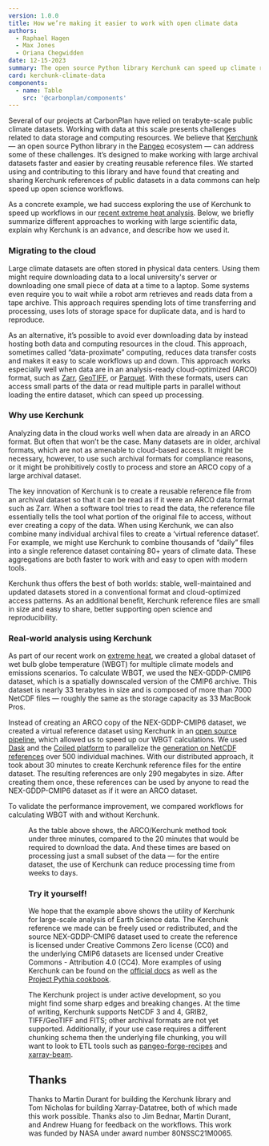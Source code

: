 ```yaml
---
version: 1.0.0
title: How we’re making it easier to work with open climate data
authors:
  - Raphael Hagen
  - Max Jones
  - Oriana Chegwidden
date: 12-15-2023
summary: The open source Python library Kerchunk can speed up climate research.
card: kerchunk-climate-data
components:
  - name: Table
    src: '@carbonplan/components'
---
```


Several of our projects at CarbonPlan have relied on terabyte-scale public climate datasets. Working with data at this scale presents challenges related to data storage and computing resources. We believe that [Kerchunk](https://fsspec.github.io/kerchunk/) — an open source Python library in the [Pangeo](https://pangeo.io/) ecosystem — can address some of these challenges. It’s designed to make working with large archival datasets faster and easier by creating reusable reference files. We started using and contributing to this library and have found that creating and sharing Kerchunk references of public datasets in a data commons can help speed up open science workflows.

As a concrete example, we had success exploring the use of Kerchunk to speed up workflows in our [recent extreme heat analysis](https://carbonplan.org/research/extreme-heat-explainer). Below, we briefly summarize different approaches to working with large scientific data, explain why Kerchunk is an advance, and describe how we used it.

### Migrating to the cloud

Large climate datasets are often stored in physical data centers. Using them might require downloading data to a local university's server or downloading one small piece of data at a time to a laptop. Some systems even require you to wait while a robot arm retrieves and reads data from a tape archive. This approach requires spending lots of time transferring and processing, uses lots of storage space for duplicate data, and is hard to reproduce.

As an alternative, it’s possible to avoid ever downloading data by instead hosting both data and computing resources in the cloud. This approach, sometimes called “data-proximate” computing, reduces data transfer costs and makes it easy to scale workflows up and down. This approach works especially well when data are in an analysis-ready cloud-optimized (ARCO) format, such as [Zarr](https://zarr.readthedocs.io/en/stable/spec/v2.html), [GeoTIFF](https://www.ogc.org/standard/geotiff/), or [Parquet](https://parquet.apache.org/). With these formats, users can access small parts of the data or read multiple parts in parallel without loading the entire dataset, which can speed up processing.

### Why use Kerchunk

Analyzing data in the cloud works well when data are already in an ARCO format. But often that won’t be the case. Many datasets are in older, archival formats, which are not as amenable to cloud-based access. It might be necessary, however, to use such archival formats for compliance reasons, or it might be prohibitively costly to process and store an ARCO copy of a large archival dataset.

The key innovation of Kerchunk is to create a reusable reference file from an archival dataset so that it can be read as if it were an ARCO data format such as Zarr. When a software tool tries to read the data, the reference file essentially tells the tool what portion of the original file to access, without ever creating a copy of the data. When using Kerchunk, we can also combine many individual archival files to create a ‘virtual reference dataset’. For example, we might use Kerchunk to combine thousands of “daily” files into a single reference dataset containing 80+ years of climate data. These aggregations are both faster to work with and easy to open with modern tools.

Kerchunk thus offers the best of both worlds: stable, well-maintained and updated datasets stored in a conventional format and cloud-optimized access patterns. As an additional benefit, Kerchunk reference files are small in size and easy to share, better supporting open science and reproducibility.

### Real-world analysis using Kerchunk

As part of our recent work on [extreme heat](https://github.com/carbonplan/extreme-heat), we created a global dataset of wet bulb globe temperature (WBGT) for multiple climate models and emissions scenarios. To calculate WBGT, we used the NEX-GDDP-CMIP6 dataset, which is a spatially downscaled version of the CMIP6 archive. This dataset is nearly 33 terabytes in size and is composed of more than 7000 NetCDF files — roughly the same as the storage capacity as 33 MacBook Pros.

Instead of creating an ARCO copy of the NEX-GDDP-CMIP6 dataset, we created a virtual reference dataset using Kerchunk in an [open source pipeline](https://github.com/carbonplan/kerchunk-NEX-GDDP-CMIP6), which allowed us to speed up our WBGT calculations. We used [Dask](https://docs.dask.org/en/stable/) and the [Coiled platform](https://www.coiled.io/) to parallelize the [generation on NetCDF references](https://github.com/carbonplan/kerchunk-NEX-GDDP-CMIP6/blob/main/generation/parallel_reference_generation.ipynb) over 500 individual machines. With our distributed approach, it took about 30 minutes to create Kerchunk reference files for the entire dataset. The resulting references are only 290 megabytes in size. After creating them once, these references can be used by anyone to read the NEX-GDDP-CMIP6 dataset as if it were an ARCO dataset.

To validate the performance improvement, we compared workflows for calculating WBGT with and without Kerchunk.

<Figure>
  <Table
    columns={6}
    start={[[1], [1, 3, 3, 3], [4, 5, 5, 5]]}
    width={[
      [6, 2, 2, 2],
      [3, 2, 2, 2],
      [3, 2, 2, 2],
    ]}
    data={[
      ['Method', 'Archival dataset', 'Cloud-optimized reference dataset'],
      ['# of Input Datasets', '20', '20'],
      ['Temporal Extent', '365 days', '365 days'],
      ['# of Workers', '10', '10'],
      ['Worker Instance ', 'm7i.xlarge ', 'm7i.xlarge '],
      ['Time', '20 minutes 24 seconds', '2 min 49 seconds'],
    ]}
  />
</Figure>

As the table above shows, the ARCO/Kerchunk method took under three minutes, compared to the 20 minutes that would be required to download the data. And these times are based on processing just a small subset of the data — for the entire dataset, the use of Kerchunk can reduce processing time from weeks to days.

### Try it yourself!

We hope that the example above shows the utility of Kerchunk for large-scale analysis of Earth Science data. The Kerchunk reference we made can be freely used or redistributed, and the source NEX-GDDP-CMIP6 dataset used to create the reference is licensed under Creative Commons Zero license (CC0) and the underlying CMIP6 datasets are licensed under Creative Commons - Attribution 4.0 (CC4). More examples of using Kerchunk can be found on the [official docs](https://fsspec.github.io/kerchunk/) as well as the [Project Pythia cookbook](https://projectpythia.org/kerchunk-cookbook/README.html).

The Kerchunk project is under active development, so you might find some sharp edges and breaking changes. At the time of writing, Kerchunk supports NetCDF 3 and 4, GRIB2, TIFF/GeoTIFF and FITS; other archival formats are not yet supported. Additionally, if your use case requires a different chunking schema then the underlying file chunking, you will want to look to ETL tools such as [pangeo-forge-recipes](https://pangeo-forge.readthedocs.io/en/latest/) and [xarray-beam](https://xarray-beam.readthedocs.io/en/latest/).

## Thanks

Thanks to Martin Durant for building the Kerchunk library and Tom Nicholas for building Xarray-Datatree, both of which made this work possible. Thanks also to Jim Bednar, Martin Durant, and Andrew Huang for feedback on the workflows. This work was funded by NASA under award number 80NSSC21M0065.
